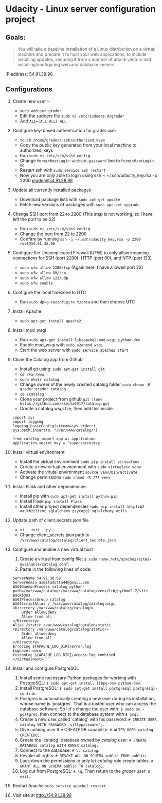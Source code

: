 # Udacity - Linux server configuration project

## Goals:
> You will take a baseline installation of a Linux distribution on a virtual machine and prepare it to host your web applications, to include installing updates, securing it from a number of attack vectors and installing/configuring web and database servers.

IP address: 54.91.38.98.
## Configurations
1. Create new user -
    * ```sudo adduser grader```
    * Edit the sudoers file
    ```sudo vi /etc/sudoers.d/grader```
    * Add ```ALL=(ALL:ALL) ALL```
2. Configure key-based authentication for grader user
    * ```touch /home/grader/.ssh/authorized_keys```
    * Copy the public key generated from your local machine to authorized_keys
    * Run ```sudo vi /etc/ssh/sshd_config```
    * Change ```PermitRootLogin without-password``` line to ```PermitRootLogin no```
    * Restart ssh with ```sudo service ssh restart```
    * Now you are only able to login using ssh -i ~/.ssh/udacity_key.rsa -p 2200 grader@54.91.38.98
3. Update all currently installed packages
    * Download package lists with ```sudo apt-get update```
    * Fetch new versions of packages with ```sudo apt-get upgrade```
4. Change SSH port from 22 to 2200 (This step is not working, so I have left the port to be 22)
    - Run `sudo vi /etc/ssh/sshd_config`
    - Change the port from 22 to 2200
    - Confirm by running `ssh -i ~/.ssh/udacity_key.rsa -p 2200 root@54.91.38.98`
5. Configure the Uncomplicated Firewall (UFW) to only allow incoming connections for SSH (port 2200), HTTP (port 80), and NTP (port 123)
    - `sudo ufw allow 2200/tcp` (Again here, I have allowed port 22)
    - `sudo ufw allow 80/tcp`
    - `sudo ufw allow 123/udp`
    - `sudo ufw enable`
6. Configure the local timezone to UTC
    - Run `sudo dpkg-reconfigure tzdata` and then choose UTC
7. Install Apache
    - `sudo apt-get install apache2`
8. Install mod_wsgi
    - Run `sudo apt-get install libapache2-mod-wsgi python-dev`
    - Enable mod_wsgi with `sudo a2enmod wsgi`
    - Start the web server with `sudo service apache2 start`
9. Clone the Catalog app from Github
    - Install git using: `sudo apt-get install git`
    - `cd /var/www`
    - `sudo mkdir catalog`
    - Change owner of the newly created catalog folder `sudo chown -R grader:grader catalog`
    - `cd /catalog`
    - Clone your project from github `git clone https://github.com/asmita0917/catalog.git`
    - Create a catalog.wsgi file, then add this inside:
    ```
    import sys
    import logging
    logging.basicConfig(stream=sys.stderr)
    sys.path.insert(0, "/var/www/catalog/")

    from catalog import app as application
    application.secret_key = 'supersecretkey'
    ```
10. Install virtual environment
    - Install the virtual environment `sudo pip install virtualenv`
    - Create a new virtual environment with `sudo virtualenv venv`
    - Activate the virutal environment `source venv/bin/activate`
    - Change permissions `sudo chmod -R 777 venv`
11. Install Flask and other dependencies
      - Install pip with `sudo apt-get install python-pip`
     - Install Flask `pip install Flask`
     - Install other project dependencies `sudo pip install httplib2 oauth2client sqlalchemy psycopg2 sqlalchemy_utils`

12. Update path of client_secrets.json file
    - `vi __init__.py`
     - Change client_secrets.json path to `/var/www/catalog/catalog/client_secrets.json`
13. Configure and enable a new virtual host
    1. Create a virtual host conifg file: `$ sudo nano /etc/apache2/sites-available/catalog.conf`.
    2. Paste in the following lines of code:
    ```<VirtualHost *:80>
    ServerName 54.91.38.98
    ServerAdmin asmitadutta44@gmail.com
    WSGIDaemonProcess catalog python-path=/var/www/catalog:/var/www/catalog/venv/lib/python2.7/site-packages
    WSGIProcessGroup catalog
    WSGIScriptAlias / /var/www/catalog/catalog.wsgi
    <Directory /var/www/catalog/catalog/>
        Order allow,deny
        Allow from all
    </Directory>
    Alias /static /var/www/catalog/catalog/static
    <Directory /var/www/catalog/catalog/static/>
        Order allow,deny
        Allow from all
    </Directory>
    ErrorLog ${APACHE_LOG_DIR}/error.log
    LogLevel warn
    CustomLog ${APACHE_LOG_DIR}/access.log combined
    </VirtualHost>```
14. Install and configure PostgreSQL
    1. Install some necessary Python packages for working with PostgreSQL: `$ sudo apt-get install libpq-dev python-dev`.
    2. Install PostgreSQL: `$ sudo apt-get install postgresql postgresql-contrib`.
    3. Postgres is automatically creating a new user during its installation, whose name is 'postgres'. That is a tusted user who can access the database software. So let's change the user with: `$ sudo su - postgres`, then connect to the database system with `$ psql`.
    4. Create a new user called 'catalog' with his password: `# CREATE USER catalog WITH PASSWORD 'sillypassword';`.
    5. Give *catalog* user the CREATEDB capability: `# ALTER USER catalog CREATEDB;`.
    6. Create the 'catalog' database owned by *catalog* user: `# CREATE DATABASE catalog WITH OWNER catalog;`.
    7. Connect to the database: `# \c catalog`.
    8. Revoke all rights: `# REVOKE ALL ON SCHEMA public FROM public;`.
    9. Lock down the permissions to only let *catalog* role create tables: `# GRANT ALL ON SCHEMA public TO catalog;`.
    10. Log out from PostgreSQL: `# \q`. Then return to the *grader* user: `$ exit`.
15. Restart Apache
    ```sudo service apache2 restart```
16. Visit site at http://54.91.38.98
